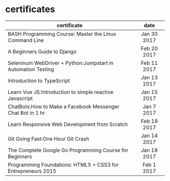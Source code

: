 # certificates

| certificate | date |
|-------------|:----:|
| BASH Programming Course: Master the Linux Command Line | Jan 30 2017 |
| A Beginners Guide to Django | Feb 20 2017 |
| Seleninum WebDriver + Python:Jumpstart in Automation Testing| Feb 11 2017 |
| Introduction to TypeScript | Jan 13 2017 |
| Learn Vue JS:Introduction to simple reactive Javascript | Jan 15 2017 |
| ChatBots:How to Make a Facebook Messenger Chat Bot in 1 hr | Jan 7 2017 |
| Learn Responsive Web Development from Scratch | Feb 19 2017 |
| Git Going Fast:One Hour Git Crash | Jan 14 2017 |
| The Complete Google Go Programming Course for Beginners | Jan 18 2017 |
| Programming Foundations: HTML5 + CSS3 for Entrepreneurs 2015 | Feb 1 2017 |


